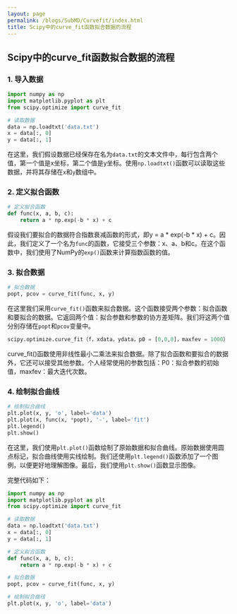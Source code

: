 ```yaml
---
layout: page
permalink: /blogs/SubMD/Curvefit/index.html
title: Scipy中的curve_fit函数拟合数据的流程
---
```


## Scipy中的curve_fit函数拟合数据的流程

### 1. 导入数据

```python
import numpy as np
import matplotlib.pyplot as plt
from scipy.optimize import curve_fit

# 读取数据
data = np.loadtxt('data.txt')
x = data[:, 0]
y = data[:, 1]
```

在这里，我们假设数据已经保存在名为`data.txt`的文本文件中，每行包含两个值，第一个值是x坐标，第二个值是y坐标。使用`np.loadtxt()`函数可以读取这些数据，并将其存储在`x`和`y`数组中。<br>

### 2. 定义拟合函数

```python
# 定义拟合函数
def func(x, a, b, c):
    return a * np.exp(-b * x) + c
```

假设我们要拟合的数据符合指数衰减函数的形式，即y = a * exp(-b * x) + c。因此，我们定义了一个名为`func`的函数，它接受三个参数：x、a、b和c。在这个函数中，我们使用了NumPy的`exp()`函数来计算指数函数的值。<br>

### 3. 拟合数据

```python
# 拟合数据
popt, pcov = curve_fit(func, x, y)
```

在这里我们采用`curve_fit()`函数来拟合数据。这个函数接受两个参数：拟合函数和要拟合的数据。它返回两个值：拟合参数和参数的协方差矩阵。我们将这两个值分别存储在`popt`和`pcov`变量中。<br>


```python
scipy.optimize.curve_fit（f，xdata，ydata，p0 = [0,0,0]，maxfev = 1000）
```

curve_fit()函数使用非线性最小二乘法来拟合数据。除了拟合函数和要拟合的数据外，它还可以接受其他参数。个人经常使用的参数包括：P0：拟合参数的初始值，maxfev：最大迭代次数。<br>


### 4. 绘制拟合曲线

```python
# 绘制拟合曲线
plt.plot(x, y, 'o', label='data')
plt.plot(x, func(x, *popt), '-', label='fit')
plt.legend()
plt.show()
```

在这里，我们使用`plt.plot()`函数绘制了原始数据和拟合曲线。原始数据使用圆点标记，拟合曲线使用实线绘制。我们还使用`plt.legend()`函数添加了一个图例，以便更好地理解图像。最后，我们使用`plt.show()`函数显示图像。<br>

完整代码如下：

```python
import numpy as np
import matplotlib.pyplot as plt
from scipy.optimize import curve_fit

# 读取数据
data = np.loadtxt('data.txt')
x = data[:, 0]
y = data[:, 1]

# 定义拟合函数
def func(x, a, b, c):
    return a * np.exp(-b * x) + c

# 拟合数据
popt, pcov = curve_fit(func, x, y)

# 绘制拟合曲线
plt.plot(x, y, 'o', label='data')
```
